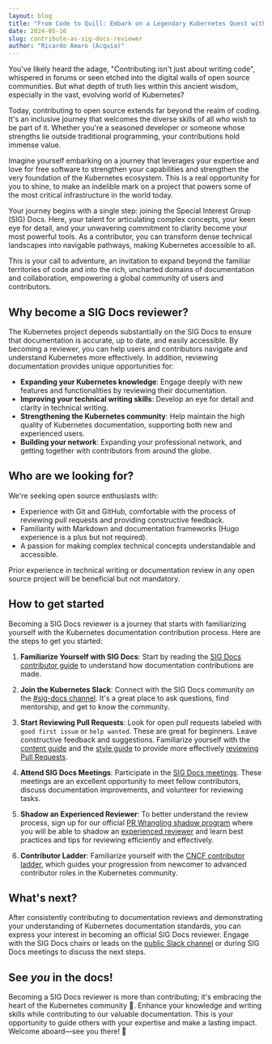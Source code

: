 ```yaml
---
layout: blog
title: "From Code to Quill: Embark on a Legendary Kubernetes Quest with SIG Docs"
date: 2024-05-16
slug: contribute-as-sig-docs-reviewer
author: "Ricardo Amaro (Acquia)"
---
```


You've likely heard the adage, "Contributing isn't just about writing code",
whispered in forums or seen etched into the digital walls of open source communities.
But what depth of truth lies within this ancient wisdom, especially in the vast,
evolving world of Kubernetes?

Today, contributing to open source extends far beyond the realm of coding.
It's an inclusive journey that welcomes the diverse skills of all who wish
to be part of it. Whether you're a seasoned developer or someone whose strengths
lie outside traditional programming, your contributions hold immense value.

Imagine yourself embarking on a journey that leverages your expertise and love
for free software to strengthen your capabilities and strengthen the very foundation
of the Kubernetes ecosystem. This is a real opportunity for you to shine, to make
an indelible mark on a project that powers some of the most critical infrastructure
in the world today.

Your journey begins with a single step: joining the Special Interest Group (SIG) Docs. 
Here, your talent for articulating complex concepts, your keen eye for detail,
and your unwavering commitment to clarity become your most powerful tools. As a contributor,
you can transform dense technical landscapes into navigable pathways, making Kubernetes
accessible to all.

This is your call to adventure, an invitation to expand beyond the familiar territories
of code and into the rich, uncharted domains of documentation and collaboration,
empowering a global community of users and contributors.

## Why become a SIG Docs reviewer?

The Kubernetes project depends substantially on the SIG Docs to ensure that documentation
is accurate, up to date, and easily accessible. By becoming a reviewer, you can help users
and contributors navigate and understand Kubernetes more effectively. In addition, reviewing
documentation provides unique opportunities for:

- **Expanding your Kubernetes knowledge**: Engage deeply with new features and functionalities
  by reviewing their documentation.
- **Improving your technical writing skills**: Develop an eye for detail and clarity in technical
  writing.
- **Strengthening the Kubernetes community**: Help maintain the high quality of Kubernetes
  documentation, supporting both new and experienced users.
- **Building your network**: Expanding your professional network, and getting together with
  contributors from around the globe.

## Who are we looking for?

We're seeking open source enthusiasts with:

- Experience with Git and GitHub, comfortable with the process of reviewing pull requests
  and providing constructive feedback.
- Familiarity with Markdown and documentation frameworks (Hugo experience is a plus but
  not required).
- A passion for making complex technical concepts understandable and accessible.

Prior experience in technical writing or documentation review in any open source project
will be beneficial but not mandatory.

## How to get started

Becoming a SIG Docs reviewer is a journey that starts with familiarizing yourself with the
Kubernetes documentation contribution process. Here are the steps to get you started:

1. **Familiarize Yourself with SIG Docs**: Start by reading the
   [SIG Docs contributor guide](https://kubernetes.io/docs/contribute/) to understand
   how documentation contributions are made.

1. **Join the Kubernetes Slack**: Connect with the SIG Docs community on the
   [#sig-docs channel](https://kubernetes.slack.com/messages/sig-docs). It's a great place
   to ask questions, find mentorship, and get to know the community.

1. **Start Reviewing Pull Requests**: Look for open pull requests labeled with
   `good first issue` or `help wanted`. These are great for beginners. Leave constructive
   feedback and suggestions. Familiarize yourself with the
   [content guide](https://kubernetes.io/docs/contribute/style/content-guide/) and the 
   [style guide](https://kubernetes.io/docs/contribute/style/style-guide/) to provide more effectively 
   [reviewing Pull Requests](https://kubernetes.io/docs/contribute/review/reviewing-prs/).

1. **Attend SIG Docs Meetings**: Participate in the 
   [SIG Docs meetings](https://github.com/kubernetes/community/tree/master/sig-docs). These
   meetings are an excellent opportunity to meet fellow contributors, discuss documentation
   improvements, and volunteer for reviewing tasks.

1. **Shadow an Experienced Reviewer**: To better understand the review process, sign up for our official
   [PR Wrangling shadow program](https://kubernetes.io/docs/contribute/participate/pr-wranglers/#pr-wrangler-shadow-program)
   where you will be able to shadow an [experienced reviewer](https://kubernetes.io/docs/contribute/participate/roles-and-responsibilities/) 
   and learn best practices and tips for reviewing efficiently and effectively.

1. **Contributor Ladder**: Familiarize yourself with the
   [CNCF contributor ladder](https://github.com/cncf/project-template/blob/main/CONTRIBUTOR_LADDER.md),
   which guides your progression from newcomer to advanced contributor roles in the Kubernetes community.

## What's next?

After consistently contributing to documentation reviews and demonstrating your understanding
of Kubernetes documentation standards, you can express your interest in becoming an official
SIG Docs reviewer. Engage with the SIG Docs chairs or leads on the
[public Slack channel](https://kubernetes.slack.com/channels/sig-docs)
or during SIG Docs meetings to discuss the next steps.

## See _you_ in the docs!

Becoming a SIG Docs reviewer is more than contributing; it's embracing the heart of the
Kubernetes community 🚀. Enhance your knowledge and writing skills while contributing
to our valuable documentation. This is your opportunity to guide others with your expertise
and make a lasting impact. Welcome aboard—see you there! 🌟
